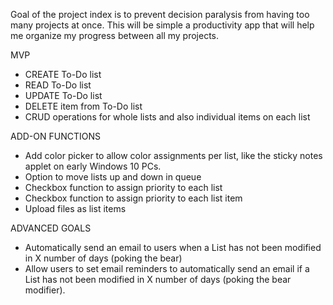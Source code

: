 Goal of the project index is to prevent decision paralysis from having too many projects at once.
This will be simple a productivity app that will help me organize my progress between all my projects.

MVP
- CREATE To-Do list
- READ To-Do list
- UPDATE To-Do list
- DELETE item from To-Do list
- CRUD operations for whole lists and also individual items on each list

ADD-ON FUNCTIONS
- Add color picker to allow color assignments per list, like the sticky notes applet on early Windows 10 PCs.
- Option to move lists up and down in queue
- Checkbox function to assign priority to each list
- Checkbox function to assign priority to each list item
- Upload files as list items

ADVANCED GOALS
- Automatically send an email to users when a List has not been modified in X number of days (poking the bear)
- Allow users to set email reminders to automatically send an email if a List has not been modified in X number of days (poking the bear modifier).
